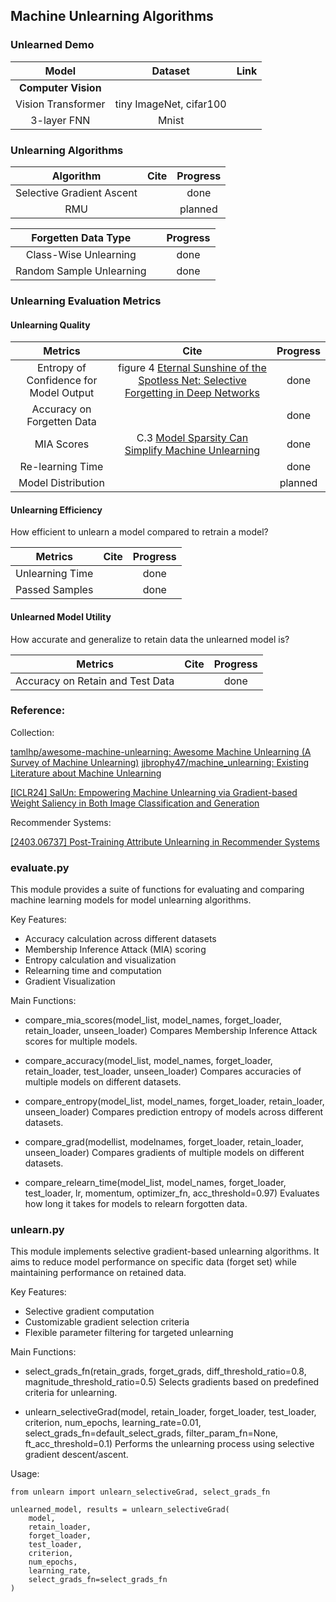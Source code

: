 ## Machine Unlearning Algorithms


### Unlearned Demo
|  Model | Dataset |  Link  |
| :----: | :-----: | :----: |
|**Computer Vision** |
| Vision Transformer | tiny ImageNet, cifar100 |  |
| 3-layer FNN | Mnist |  |


### Unlearning Algorithms

| Algorithm |  Cite  | Progress |
| :------:  | :----: | :------: |
| Selective Gradient Ascent | | done |
| RMU | | planned |


| Forgetten Data Type |  | Progress |
| :------:      | :----: | :------: |
| Class-Wise Unlearning | | done |
| Random Sample Unlearning | |done |

### Unlearning Evaluation Metrics

#### Unlearning Quality

| Metrics|    Cite   | Progress  | 
| :----: | :-------: | :-------: |
| Entropy of Confidence for Model Output |figure 4 [Eternal Sunshine of the Spotless Net: Selective Forgetting in Deep Networks](https://arxiv.org/abs/1911.04933) | done |
Accuracy on Forgetten Data |  | done |
MIA Scores |C.3 [Model Sparsity Can Simplify Machine Unlearning](https://arxiv.org/abs/2304.04934) | done | 
Re-learning Time   | | done    |
Model Distribution | | planned |

#### Unlearning Efficiency
How efficient to unlearn a model compared to retrain a model?

| Metrics|    Cite   | Progress  | 
| :----: | :-------: | :-------: |  
| Unlearning Time |  | done |
| Passed Samples |  | done |
#### Unlearned Model Utility
How accurate and generalize to retain data the unlearned model is?

| Metrics|    Cite   | Progress  | 
| :----: | :-------: | :-------: | 
Accuracy on Retain and Test Data |  | done |


### Reference:

Collection:

[tamlhp/awesome-machine-unlearning: Awesome Machine Unlearning (A Survey of Machine Unlearning)](https://github.com/tamlhp/awesome-machine-unlearning?tab=readme-ov-file)
[jjbrophy47/machine_unlearning: Existing Literature about Machine Unlearning](https://github.com/jjbrophy47/machine_unlearning)


[[ICLR24] SalUn: Empowering Machine Unlearning via Gradient-based Weight Saliency in Both Image Classification and Generation](https://www.optml-group.com/posts/salun_iclr24)


Recommender Systems:

[[2403.06737] Post-Training Attribute Unlearning in Recommender Systems](https://arxiv.org/abs/2403.06737) 



### evaluate.py

This module provides a suite of functions for evaluating and comparing machine learning models for model unlearning algorithms.

Key Features:
- Accuracy calculation across different datasets
- Membership Inference Attack (MIA) scoring
- Entropy calculation and visualization
- Relearning time and computation
- Gradient Visualization

Main Functions:

- compare_mia_scores(model_list, model_names, forget_loader, retain_loader, unseen_loader)
    Compares Membership Inference Attack scores for multiple models.

- compare_accuracy(model_list, model_names, forget_loader, retain_loader, test_loader, unseen_loader)
    Compares accuracies of multiple models on different datasets.

- compare_entropy(model_list, model_names, forget_loader, retain_loader, unseen_loader)
    Compares prediction entropy of models across different datasets.

- compare_grad(modellist, modelnames, forget_loader, retain_loader, unseen_loader)
    Compares gradients of multiple models on different datasets.

- compare_relearn_time(model_list, model_names, forget_loader, test_loader, lr, momentum, optimizer_fn, acc_threshold=0.97)
    Evaluates how long it takes for models to relearn forgotten data.


### unlearn.py

This module implements selective gradient-based unlearning algorithms.
It aims to reduce model performance on specific data (forget set) while maintaining performance on retained data.

Key Features:
- Selective gradient computation
- Customizable gradient selection criteria
- Flexible parameter filtering for targeted unlearning

Main Functions:
- select_grads_fn(retain_grads, forget_grads, diff_threshold_ratio=0.8, magnitude_threshold_ratio=0.5)
    Selects gradients based on predefined criteria for unlearning.

- unlearn_selectiveGrad(model, retain_loader, forget_loader, test_loader, criterion, num_epochs, 
                        learning_rate=0.01, select_grads_fn=default_select_grads, 
                        filter_param_fn=None, ft_acc_threshold=0.1)
    Performs the unlearning process using selective gradient descent/ascent.

Usage:

    from unlearn import unlearn_selectiveGrad, select_grads_fn

    unlearned_model, results = unlearn_selectiveGrad(
        model, 
        retain_loader, 
        forget_loader, 
        test_loader,
        criterion, 
        num_epochs, 
        learning_rate,
        select_grads_fn=select_grads_fn
    )

